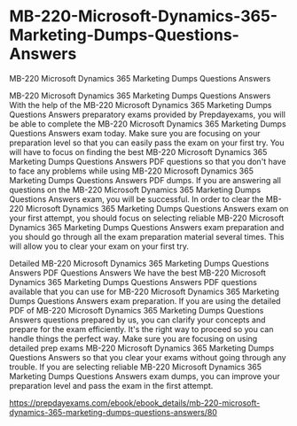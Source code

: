 # MB-220-Microsoft-Dynamics-365-Marketing-Dumps-Questions-Answers
MB-220 Microsoft Dynamics 365 Marketing Dumps Questions Answers


MB-220 Microsoft Dynamics 365 Marketing Dumps Questions Answers
With the help of the MB-220 Microsoft Dynamics 365 Marketing Dumps Questions Answers preparatory exams provided by Prepdayexams, you will be able to complete the MB-220 Microsoft Dynamics 365 Marketing Dumps Questions Answers exam today. Make sure you are focusing on your preparation level so that you can easily pass the exam on your first try. You will have to focus on finding the best MB-220 Microsoft Dynamics 365 Marketing Dumps Questions Answers PDF questions so that you don't have to face any problems while using MB-220 Microsoft Dynamics 365 Marketing Dumps Questions Answers PDF dumps. If you are answering all questions on the MB-220 Microsoft Dynamics 365 Marketing Dumps Questions Answers exam, you will be successful. In order to clear the MB-220 Microsoft Dynamics 365 Marketing Dumps Questions Answers exam on your first attempt, you should focus on selecting reliable MB-220 Microsoft Dynamics 365 Marketing Dumps Questions Answers exam preparation and you should go through all the exam preparation material several times. This will allow you to clear your exam on your first try.

Detailed MB-220 Microsoft Dynamics 365 Marketing Dumps Questions Answers PDF Questions Answers
We have the best MB-220 Microsoft Dynamics 365 Marketing Dumps Questions Answers PDF questions available that you can use for MB-220 Microsoft Dynamics 365 Marketing Dumps Questions Answers exam preparation. If you are using the detailed PDF of MB-220 Microsoft Dynamics 365 Marketing Dumps Questions Answers questions prepared by us, you can clarify your concepts and prepare for the exam efficiently. It's the right way to proceed so you can handle things the perfect way. Make sure you are focusing on using detailed prep exams MB-220 Microsoft Dynamics 365 Marketing Dumps Questions Answers so that you clear your exams without going through any trouble. If you are selecting reliable MB-220 Microsoft Dynamics 365 Marketing Dumps Questions Answers exam dumps, you can improve your preparation level and pass the exam in the first attempt.


https://prepdayexams.com/ebook/ebook_details/mb-220-microsoft-dynamics-365-marketing-dumps-questions-answers/80
